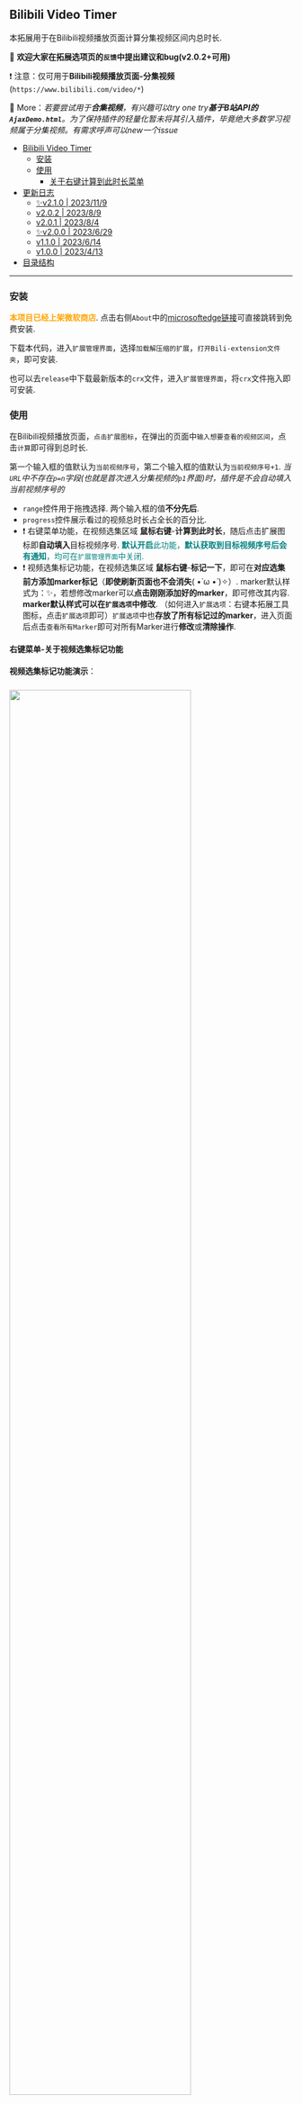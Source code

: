 ## Bilibili Video Timer
本拓展用于在Bilibili视频播放页面计算分集视频区间内总时长. 

🍟 **欢迎大家在拓展选项页的`反馈`中提出建议和bug(v2.0.2+可用)**

❗ 注意：仅可用于**Bilibili视频播放页面-分集视频**(`https://www.bilibili.com/video/*`)

🎈 More：*若要尝试用于**合集视频**，有兴趣可以try one try**基于B站API的 `AjaxDemo.html`**。为了保持插件的轻量化暂未将其引入插件，毕竟绝大多数学习视频属于分集视频。有需求呼声可以new一个issue*

- [Bilibili Video Timer](#bilibili-video-timer)
  - [安装](#安装)
  - [使用](#使用)
    - [关于右键计算到此时长菜单](#关于右键计算到此时长菜单)
- [更新日志](#更新日志)
  - [✨v2.1.0 | 2023/11/9](#v210--2023119)
  - [v2.0.2 | 2023/8/9](#v202--202389)
  - [v2.0.1 | 2023/8/4](#v201--202384)
  - [✨v2.0.0 | 2023/6/29](#v200--2023629)
  - [v1.1.0 | 2023/6/14](#v110--2023614)
  - [v1.0.0 | 2023/4/13](#v100--2023413)
- [目录结构](#目录结构)

---

### 安装
<font color=orange>**本项目已经上架微软商店**</font>. 点击右侧`About`中的<a href="https://microsoftedge.microsoft.com/addons/detail/bilibili-video-timer/kjginbekfcfdnfjhnophpcdjoojnfabn" target="_blank">microsoftedge链接</a>可直接跳转到免费安装.

下载本代码，进入`扩展管理界面`，选择`加载解压缩的扩展`，`打开Bili-extension文件夹`，即可安装.

也可以去`release`中下载最新版本的`crx`文件，进入`扩展管理界面`，将`crx`文件拖入即可安装.

### 使用
在Bilibili视频播放页面，`点击扩展图标`，在弹出的页面中`输入想要查看的视频区间`，点击`计算`即可得到总时长. 

第一个输入框的值默认为`当前视频序号`，第二个输入框的值默认为`当前视频序号+1`. *当`URL`中不存在`p=n`字段(也就是首次进入分集视频的`p1`界面)时，插件是不会自动填入当前视频序号的*

- `range`控件用于拖拽选择. 两个输入框的值**不分先后**.
- `progress`控件展示看过的视频总时长占全长的百分比.
- ❗ 右键菜单功能，在视频选集区域 **鼠标右键**-**计算到此时长**，随后点击扩展图标即**自动填入**目标视频序号. <font color=teal>**默认开启**此功能，**默认获取到目标视频序号后会有通知**，均可在`扩展管理界面`中关闭.</font>
- ❗ 视频选集标记功能，在视频选集区域 **鼠标右键**-**标记一下**，即可在**对应选集前方添加marker标记**（**即使刷新页面也不会消失**( •̀ ω •́ )✧）. marker默认样式为：✨，若想修改marker可以**点击刚刚添加好的marker**，即可修改其内容. **marker默认样式可以在`扩展选项`中修改**. （如何进入`扩展选项`：右键本拓展工具图标，点击`扩展选项`即可）`扩展选项`中也**存放了所有标记过的marker**，进入页面后点击`查看所有Marker`即可对所有Marker进行**修改**或**清除操作**.

#### 右键菜单-关于视频选集标记功能

**视频选集标记功能演示**：<br>

<img src='https://github.com/Whimmey/BiliBiliTimer/blob/main/img/editable_mark.gif' style="width:80%;margin:10px 0"> 

#### 右键菜单-关于右键计算到此时长

**计算到此时长功能演示**：<br>

<img src='https://github.com/Whimmey/BiliBiliTimer/blob/main/img/quick_cal.gif' style="width:60%;margin:10px 0"> 

[背景视频：BV1gM411W7ex]

- 为什么不能实现整个自动化？<br>
右键功能是在`background.js`中实现，<span style="color:lightblue">**`popup`的生命周期是在用户点击图标后方才启动。**</span>可能是处于安全考虑，浏览器没有提供可以唤醒`popup`的接口(这是我查阅文档得出的结论)。因此依然需要用户手动点击扩展图标，使得`popup`弹出，才能自动填入目标视频序号. 随后右键的视频序号销毁.
- 如何关闭此功能？<br>
插件默认开启此功能，本插件的右键菜单选项也不会在除了Bilibili视频播放页面的其他页面出现. 若想关闭此功能，可在插件图标右键进入`扩展选项`关闭. <span style="color:lightblue">**关闭后插件会自动重启刷新，请在网页中也进行刷新操作.**</span>

## 更新日志
### ✨v2.1.0 | 2023/11/9
✅ 新增（重要）：右键菜单选项，点击视频选集区域**右键**-**标记一下**，即可在**对应选集前方添加marker标记**（**即使刷新页面也不会消失**( •̀ ω •́ )✧）. 欢迎想要留下学习记号的同学尝试！φ(゜▽゜*)♪<br> 
📌 marker默认样式为：✨，若想修改marker可以**点击刚刚添加好的marker**，即可修改其内容. <br>
📌 **marker默认样式可以在`扩展选项`中修改**. （如何进入`扩展选项`：右键本拓展工具图标，点击`扩展选项`即可）<br>
📌 `扩展选项`中也**存放了所有标记过的marker**，进入页面后点击`查看所有Marker`即可对所有Marker进行**修改**或**清除操作**. <br>

### v2.0.2 | 2023/8/9
✅ 新增：使用反馈，可在扩展选项页点击右侧`反馈`. 另外增加了个小细节，在BiliBili以外的网页 拓展图标会变灰不可用.

### v2.0.1 | 2023/8/4
✅ 新增：集数进度显示. 微调了下`popup`的样式.

### ✨v2.0.0 | 2023/6/29
✅ 新增：右键菜单选项，点击视频选集区域**右键**-**计算到此时长**，随后点击扩展图标即可自动填入目标视频序号.

### v1.1.0 | 2023/6/14
✅ 新增：ProgressBar进度条，用于展示当前视频播放进度.展示当前分集占全长的百分比

### v1.0.0 | 2023/4/13 
✅ 基于JavaScript+BootStrap实现. 由于体量较小，没有引入jQuery编写 <br>
✅ 支持手动输入视频区间，以及使用`range`控件拖拽选择

## 目录结构

```markdown
│  manifest.json // 配置详细描述文件，包括权限等
│  options.html // 扩展选项设置
│  options.js // 相应的js代码
│  popup.html // 扩展窗口
│  popup.js // 相应的js代码，绑定了扩展窗口各个组件的事件，以及和content.js通信的代码
│  AjaxDemo.html // 基于Ajax的Demo，可以实现各种类型的视频时长计算
│  updates.xml
├─build
│      Bili-extension.crx
├─css
│      bootstrap.min.css // bootstrap
├─dist
│      options.dev.js
│      popup.dev.js
├─icons
│      bili.png
│      favicon.ico
│      timeline.png // 扩展的图标
├─img
│      index.png
└─js
   │  background.js // background.js在扩展加载时会被加载，用于实现右键菜单功能
   │  bootstrap.min.js // bootstrap
   │  calTime.js // 计算时长信息
   └─content.js // content.js在网页打开加载阶段会被注入到页面中，因为需要获得视频分集的信息，另外还需要承担和扩展popup.js通信的功能，使得calTime.js的计算结果能被扩展接收到
```